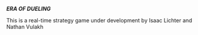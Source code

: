 ***ERA OF DUELING***

This is a real-time strategy game under development by Isaac Lichter and Nathan Vulakh

